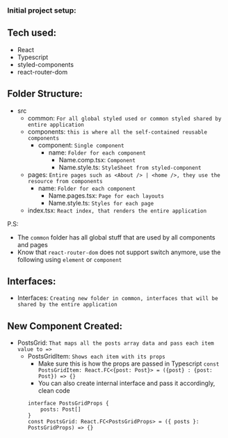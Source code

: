 ### Initial project setup: 

## Tech used:
- React
- Typescript
- styled-components
- react-router-dom

## Folder Structure:

- src
    - common: `For all global styled used or common styled shared by entire application`
    - components: `this is where all the self-contained reusable components`
        - component: `Single component`
            - name: `Folder for each component`
                - Name.comp.tsx: `Component`
                - Name.style.ts: `StyleSheet from styled-component`
    - pages: `Entire pages such as <About /> | <home />, they use the resource from components`
        - name: `Folder for each component`
            - Name.pages.tsx: `Page for each layouts`
            - Name.style.ts: `Styles for each page`
    - index.tsx: `React index, that renders the entire application`

P.S: 
- The `common` folder has all global stuff that are used by all components and pages
- Know that `react-router-dom` does not support switch anymore, use the following using `element` or `component`

## Interfaces:

- Interfaces: `Creating new folder in common, interfaces that will be shared by the entire application`

## New Component Created:   

- PostsGrid: `That maps all the posts array data and pass each item value to =>`
    - PostsGridItem: `Shows each item with its props`
        - Make sure this is how the props are passed in Typescript
        `const PostsGridItem: React.FC<{post: Post}> = ({post} : {post: Post}) => {}`
        - You can also create internal interface and pass it accordingly, clean code
        ```
        interface PostsGridProps {
            posts: Post[]
        }
        const PostsGrid: React.FC<PostsGridProps> = ({ posts }: PostsGridProps) => {}
        ```